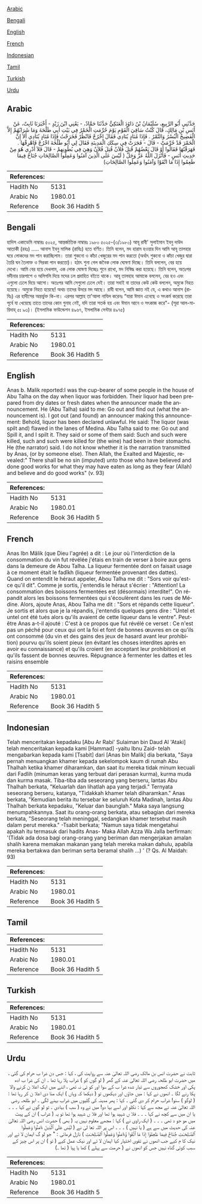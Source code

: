 [Arabic](#arabic)

[Bengali](#bengali)

[English](#english)

[French](#french)

[Indonesian](#indonesian)

[Tamil](#tamil)

[Turkish](#turkish)

[Urdu](#urdu)

## Arabic


<div dir="rtl" lang="ar" style={{fontSize:'larger',backgroundColor:'#f8f9fa',padding:20}}>
حَدَّثَنِي أَبُو الرَّبِيعِ، سُلَيْمَانُ بْنُ دَاوُدَ الْعَتَكِيُّ حَدَّثَنَا حَمَّادٌ، - يَعْنِي ابْنَ زَيْدٍ - أَخْبَرَنَا ثَابِتٌ، عَنْ أَنَسِ بْنِ مَالِكٍ، قَالَ كُنْتُ سَاقِيَ الْقَوْمِ يَوْمَ حُرِّمَتِ الْخَمْرُ فِي بَيْتِ أَبِي طَلْحَةَ وَمَا شَرَابُهُمْ إِلاَّ الْفَضِيخُ الْبُسْرُ وَالتَّمْرُ ‏.‏ فَإِذَا مُنَادٍ يُنَادِي فَقَالَ اخْرُجْ فَانْظُرْ فَخَرَجْتُ فَإِذَا مُنَادٍ يُنَادِي أَلاَ إِنَّ الْخَمْرَ قَدْ حُرِّمَتْ - قَالَ - فَجَرَتْ فِي سِكَكِ الْمَدِينَةِ فَقَالَ لِي أَبُو طَلْحَةَ اخْرُجْ فَاهْرِقْهَا ‏.‏ فَهَرَقْتُهَا فَقَالُوا أَوْ قَالَ بَعْضُهُمْ قُتِلَ فُلاَنٌ قُتِلَ فُلاَنٌ وَهِيَ فِي بُطُونِهِمْ - قَالَ فَلاَ أَدْرِي هُوَ مِنْ حَدِيثِ أَنَسٍ - فَأَنْزَلَ اللَّهُ عَزَّ وَجَلَّ ‏(‏ لَيْسَ عَلَى الَّذِينَ آمَنُوا وَعَمِلُوا الصَّالِحَاتِ جُنَاحٌ فِيمَا طَعِمُوا إِذَا مَا اتَّقَوْا وَآمَنُوا وَعَمِلُوا الصَّالِحَاتِ‏)‏
</div>
<div style={{backgroundColor:'#f8f9fa',padding:20, marginBottom: 10}}><table> <thead> <tr> <th>References:</th> <th></th> </tr> </thead> <tbody><tr><td>Hadith No</td><td>5131</td></tr><tr><td>Arabic No</td><td>1980.01</td></tr><tr><td>Reference</td><td>Book 36 Hadith 5</td></tr></tbody></table></div>

## Bengali


<div dir="ltr" lang="bn" style={{fontSize:'larger',backgroundColor:'#f8f9fa',padding:20}}>
হাদিস একাডেমি নাম্বারঃ ৫০২৫, আন্তর্জাতিক নাম্বারঃ ১৯৮০ ৫০২৫-(৩/১৯৮০) আবূ রাবী' সুলাইমান ইবনু দাউদ আতাকী (রহঃ) ..... আনাস ইবনু মালিক (রাযিঃ) হতে বর্ণিত। তিনি বলেন, মদ হারাম হওয়ার দিন আমি আবূ তালহার ঘরে লোকদের মদ পান করাচ্ছিলাম। তারা শুকনো ও কাঁচা খেজুরের মদ পান করতো (অর্থাৎ শুকনো ও কাঁচা খেজুর দ্বারা তৈরি ঘন তৈলাক্ত ও সিরকা পান করতো)। হঠাৎ শুনা গেল জনৈক লোক ঘোষণা দিচ্ছে। তিনি বললেন, বের হয়ে দেখো। আমি বের হয়ে দেখলাম, এক লোক ঘোষণা দিচ্ছেঃ শুনে রাখো, মদ নিষিদ্ধ করা হয়েছে। তিনি বলেন, অতঃপর মদীনার চারপাশে ও অলিগলি দিয়ে মদের ঢল প্রবাহিত বইতে থাকে। আবূ তালহাহ আমাকে বললেন, বের হও এবং এগুলো ঢেলে দিয়ে আসো। অতঃপর আমি সেগুলো ঢেলে দেই। তারা সবাই বা তাদের কেউ কেউ বললেন, অমুকে নিহত হয়েছে। অমুকে নিহত হয়েছে! অথচ তাদের উদরে মদ আছে। রাবী বলেন, আমি জ্ঞাত নই যে, এ কথাও আনাস (রাযিঃ) এর হাদীসের অন্তর্ভুক্ত কি-না। এরপর আল্লাহ তা'আলা নাযিল করেনঃ “যারা ঈমান এনেছে ও সৎকর্ম করেছে তারা পূর্বে যা খেয়েছে তাতে তাদের কোন গুনাহ নেই, যদি তারা সতর্ক হয় এবং ঈমান আনে ও সৎকাজ করে"- (সূরা আল-মায়িদাহ্ ৫ঃ ৯৩)। (ইসলামিক ফাউন্ডেশন ৪৯৬৭, ইসলামিক সেন্টার ৪৯৭৫)
</div>
<div style={{backgroundColor:'#f8f9fa',padding:20, marginBottom: 10}}><table> <thead> <tr> <th>References:</th> <th></th> </tr> </thead> <tbody><tr><td>Hadith No</td><td>5131</td></tr><tr><td>Arabic No</td><td>1980.01</td></tr><tr><td>Reference</td><td>Book 36 Hadith 5</td></tr></tbody></table></div>

## English


<div dir="ltr" lang="en" style={{fontSize:'larger',backgroundColor:'#f8f9fa',padding:20}}>
Anas b. Malik reported:I was the cup-bearer of some people in the house of Abu Talha on the day when liquor was forbidden. Their liquor had been prepared from dry dates or fresh dates when the announcer made the announcement. He (Abu Talha) said to me: Go out and find out (what the announcement is). I got out (and found) an announcer making this announcement: Behold, liquor has been declared unlawful. He said: The liquor (was spilt and) flawed in the lanes of Medina. Abu Talha said to me: Go out and Spill it, and I spilt it. They said or some of them said: Such and such were killed, such and such were killed for (the wine) had been in their stomachs. He (the narrator) said. I do not know whether it is the narration transmitted by Anas, (or by someone else). Then Allah, the Exalted and Majestic, revealed:" There shall be no sin (imputed) unto those who have believed and done good works for what they may have eaten as long as they fear (Allah) and believe and do good works" (v. 93)
</div>
<div style={{backgroundColor:'#f8f9fa',padding:20, marginBottom: 10}}><table> <thead> <tr> <th>References:</th> <th></th> </tr> </thead> <tbody><tr><td>Hadith No</td><td>5131</td></tr><tr><td>Arabic No</td><td>1980.01</td></tr><tr><td>Reference</td><td>Book 36 Hadith 5</td></tr></tbody></table></div>

## French


<div dir="ltr" lang="fr" style={{fontSize:'larger',backgroundColor:'#f8f9fa',padding:20}}>
Anas Ibn Mâlik (que Dieu l'agrée) a dit : Le jour où l'interdiction de la consommation du vin fut révélée j'étais en train de verser à boire aux gens dans la demeure de Abou Talha. La liqueur fermentée dont on faisait usage à ce moment était le fadîkh (liqueur fermentée provenant des dattes). Quand on entendit le héraut appeler, Abou Talha me dit : "Sors voir qu'est-ce qu'il dit". Comme je sortis, j'entendis le héraut s'écrier : "Attention! La consommation des boissons fermentées est (désormais) interdite!". On répandit alors les boissons fermentées qui s'écoulèrent dans les rues de Médine. Alors, ajoute Anas, Abou Talha me dit : "Sors et répands cette liqueur". Je sortis et alors que je la répandis, j'entendis quelques gens dire : "Untel et untel ont été tués alors qu'ils avaient de cette liqueur dans le ventre". Peut-être Anas a-t-il ajouté : C'est à ce propos que fut révélé ce verset : Ce n'est pas un péché pour ceux qui ont la foi et font de bonnes œuvres en ce qu'ils ont consommé (du vin et des gains des jeux de hasard avant leur prohibition) pourvu qu'ils soient pieux (en évitant les choses interdites après en avoir eu connaissance) et qu'ils croient (en acceptant leur prohibition) et qu'ils fassent de bonnes œuvres. Répugnance à fermenter les dattes et les raisins ensemble
</div>
<div style={{backgroundColor:'#f8f9fa',padding:20, marginBottom: 10}}><table> <thead> <tr> <th>References:</th> <th></th> </tr> </thead> <tbody><tr><td>Hadith No</td><td>5131</td></tr><tr><td>Arabic No</td><td>1980.01</td></tr><tr><td>Reference</td><td>Book 36 Hadith 5</td></tr></tbody></table></div>

## Indonesian


<div dir="ltr" lang="id" style={{fontSize:'larger',backgroundColor:'#f8f9fa',padding:20}}>
Telah menceritakan kepadaku [Abu Ar Rabi' Sulaiman bin Daud Al 'Ataki] telah menceritakan kepada kami [Hammad] -yaitu Ibnu Zaid- telah mengabarkan kepada kami [Tsabit] dari [Anas bin Malik] dia berkata, "Saya pernah menuangkan khamer kepada sekelompok kaum di rumah Abu Thalhah ketika khamer diharamkan, dan saat itu mereka tidak minum kecuali dari Fadlih (minuman keras yang terbuat dari perasan kurma), kurma muda dan kurma masak. Tiba-tiba ada seseorang yang berseru, lantas Abu Thalhah berkata, "Keluarlah dan lihatlah apa yang terjadi." Ternyata seseorang berseru, katanya, "Tidakkah khamer telah diharamkan." Anas berkata, "Kemudian berita itu tersebar ke seluruh Kota Madinah, lantas Abu Thalhah berkata kepadaku, "Keluar dan baunglah." Maka saya langsung menumpahkannya. Saat itu orang-orang berkata, atau sebagian dari mereka berkata, "Seseorang telah meninggal, sedangkan khamer tersebut masih dalam perut mereka." -Tsabit berkata; "Namun saya tidak mengetahui apakah itu termasuk dari hadits Anas- Maka Allah Azza Wa Jalla berfirman: '(Tidak ada dosa bagi orang-orang yang beriman dan mengerjakan amalan shalih karena memakan makanan yang telah mereka makan dahulu, apabila mereka bertakwa dan beriman serta beramal shalih …) ' (? Qs. Al Maidah: 93)
</div>
<div style={{backgroundColor:'#f8f9fa',padding:20, marginBottom: 10}}><table> <thead> <tr> <th>References:</th> <th></th> </tr> </thead> <tbody><tr><td>Hadith No</td><td>5131</td></tr><tr><td>Arabic No</td><td>1980.01</td></tr><tr><td>Reference</td><td>Book 36 Hadith 5</td></tr></tbody></table></div>

## Tamil


<div dir="ltr" lang="ta" style={{fontSize:'larger',backgroundColor:'#f8f9fa',padding:20}}>

</div>
<div style={{backgroundColor:'#f8f9fa',padding:20, marginBottom: 10}}><table> <thead> <tr> <th>References:</th> <th></th> </tr> </thead> <tbody><tr><td>Hadith No</td><td>5131</td></tr><tr><td>Arabic No</td><td>1980.01</td></tr><tr><td>Reference</td><td>Book 36 Hadith 5</td></tr></tbody></table></div>

## Turkish


<div dir="ltr" lang="tr" style={{fontSize:'larger',backgroundColor:'#f8f9fa',padding:20}}>

</div>
<div style={{backgroundColor:'#f8f9fa',padding:20, marginBottom: 10}}><table> <thead> <tr> <th>References:</th> <th></th> </tr> </thead> <tbody><tr><td>Hadith No</td><td>5131</td></tr><tr><td>Arabic No</td><td>1980.01</td></tr><tr><td>Reference</td><td>Book 36 Hadith 5</td></tr></tbody></table></div>

## Urdu


<div dir="rtl" lang="ur" style={{fontSize:'larger',backgroundColor:'#f8f9fa',padding:20}}>
ثابت نے حضرت انس بن مالک رضی اللہ تعالیٰ عنہ سے روایت کی ، کہا : جس دن شرا ب حرام کی گئی ، میں حضرت ابو طلحہ رضی اللہ تعالیٰ عنہ کے گھر ( لو گوں کو ) شراب پلا رہا تھا ۔ ان کی شرا ب ادھ پکی اور خشک کھجوروں سے تیار شدہ شرا ب کے سوا اور کو ئی نہ تھی ، اتنے میں ایک اعلا ن کرنے والا پکا رنے لگا ۔ انھوں نے کہا : میں جاؤں اور دیکھوں تو ( دیکھا کہ وہاں ) ایک منا دی اعلا ن کر رہا تھا : ( لوگو ) سنو! شراب حرام کر دی گئی ۔ کہا : پھر مدینہ کی گلیوں میں شراب بہنے لگی ۔ ابو طلحہ رضی اللہ تعالیٰ عنہ نے مجھ سے کہا : نکلو اور اسے بہا دو! میں نے وہ ( سب ) بہادی ۔ تو لو گوں نے کہا ۔ ۔ ۔ یا ان میں سے کچھ نے کہا ۔ ۔ ۔ فلا ں شہید ہوا تھا اور فلا ں شہید ہوا تھا تو یہ ( شراب ) ان کے پیٹ میں مو جو د تھی ۔ ۔ ۔ ( ایک راوی نے ) کہا : مجھے معلوم نہیں یہ ( بھی ) حضرت انس رضی اللہ تعالیٰ عنہ کی حدیث میں سے ہے ( یا نہیں ) ۔ ۔ ۔ اس پر اللہ تعا لیٰ نے ( لَيْسَ عَلَى ٱلَّذِينَ ءَامَنُوا وَعَمِلُوا ٱلصَّـٰلِحَـٰتِ جُنَاحٌ فِيمَا طَعِمُوٓا إِذَا مَا ٱتَّقَوا وَّءَامَنُوا وَعَمِلُوا ٱلصَّـٰلِحَـٰتِ ) نازل فرمائی : " جو لو گ ایمان لا ئے اور نیک کا م کیے جب انھوں نے تقوی اختیار کیا ایمان لا ئے اور نیک عمل کیے ( تو ) ان پر اس چیز کے سبب کوئی گناہ نہیں جس کو انھوں نے ( حرمت سے پہلے ) کھا یا پیا ( تھا ۔)
</div>
<div style={{backgroundColor:'#f8f9fa',padding:20, marginBottom: 10}}><table> <thead> <tr> <th>References:</th> <th></th> </tr> </thead> <tbody><tr><td>Hadith No</td><td>5131</td></tr><tr><td>Arabic No</td><td>1980.01</td></tr><tr><td>Reference</td><td>Book 36 Hadith 5</td></tr></tbody></table></div>